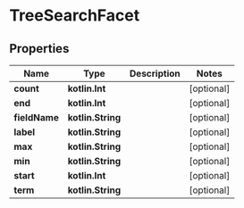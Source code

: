 
# TreeSearchFacet

## Properties
| Name | Type | Description | Notes |
| ------------ | ------------- | ------------- | ------------- |
| **count** | **kotlin.Int** |  |  [optional] |
| **end** | **kotlin.Int** |  |  [optional] |
| **fieldName** | **kotlin.String** |  |  [optional] |
| **label** | **kotlin.String** |  |  [optional] |
| **max** | **kotlin.String** |  |  [optional] |
| **min** | **kotlin.String** |  |  [optional] |
| **start** | **kotlin.Int** |  |  [optional] |
| **term** | **kotlin.String** |  |  [optional] |
